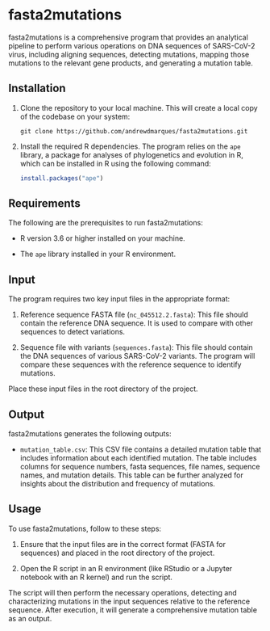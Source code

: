 # fasta2mutations

fasta2mutations is a comprehensive program that provides an analytical pipeline to perform various operations on DNA sequences of SARS-CoV-2 virus, including aligning sequences, detecting mutations, mapping those mutations to the relevant gene products, and generating a mutation table.

## Installation

1. Clone the repository to your local machine. This will create a local copy of the codebase on your system:

   ```shell
   git clone https://github.com/andrewdmarques/fasta2mutations.git
   ```

2. Install the required R dependencies. The program relies on the `ape` library, a package for analyses of phylogenetics and evolution in R, which can be installed in R using the following command:

   ```R
   install.packages("ape")
   ```

## Requirements

The following are the prerequisites to run fasta2mutations:

- R version 3.6 or higher installed on your machine.

- The `ape` library installed in your R environment.

## Input

The program requires two key input files in the appropriate format:

1. Reference sequence FASTA file (`nc_045512.2.fasta`): This file should contain the reference DNA sequence. It is used to compare with other sequences to detect variations.

2. Sequence file with variants (`sequences.fasta`): This file should contain the DNA sequences of various SARS-CoV-2 variants. The program will compare these sequences with the reference sequence to identify mutations.

Place these input files in the root directory of the project.

## Output

fasta2mutations generates the following outputs:

- `mutation_table.csv`: This CSV file contains a detailed mutation table that includes information about each identified mutation. The table includes columns for sequence numbers, fasta sequences, file names, sequence names, and mutation details. This table can be further analyzed for insights about the distribution and frequency of mutations.

## Usage

To use fasta2mutations, follow to these steps:

1. Ensure that the input files are in the correct format (FASTA for sequences) and placed in the root directory of the project.

2. Open the R script in an R environment (like RStudio or a Jupyter notebook with an R kernel) and run the script.

The script will then perform the necessary operations, detecting and characterizing mutations in the input sequences relative to the reference sequence. After execution, it will generate a comprehensive mutation table as an output.


